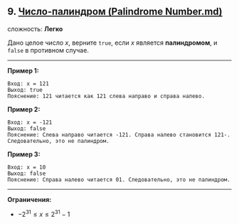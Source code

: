 ## 9. [Число-палиндром (Palindrome Number.md)](https://leetcode.com/problems/palindrome-number/)

сложность: **Легко**

Дано целое число $x$, верните `true`, если $x$ является **палиндромом**, и `false` в противном случае.

---

**Пример 1:**

```
Вход: x = 121
Выход: true
Пояснение: 121 читается как 121 слева направо и справа налево.
```

**Пример 2:**

```
Вход: x = -121
Выход: false
Пояснение: Слева направо читается -121. Справа налево становится 121-. Следовательно, это не палиндром.
```

**Пример 3:**

```
Вход: x = 10
Выход: false
Пояснение: Справа налево читается 01. Следовательно, это не палиндром.
```

---

**Ограничения:**

* $-2^{31} \le x \le 2^{31} - 1$